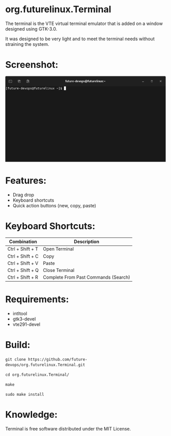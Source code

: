 # org.futurelinux.Terminal

  The terminal is the VTE virtual terminal emulator that is added on a window designed using GTK-3.0.

  It was designed to be very light and to meet the terminal needs without straining the system.

# Screenshot:
  
  ![Alt text](https://github.com/future-devops/org.futurelinux.Terminal/blob/main/terminal.png "Terminal Screenshot")

# Features:

  * Drag drop
  * Keyboard shortcuts
  * Quick action buttons (new, copy, paste)

# Keyboard Shortcuts:

  |  Combination      | Description                          |
  |  ---              | ---                                  |
  |  Ctrl + Shift + T | Open Terminal                        |
  |  Ctrl + Shift + C | Copy                                 |
  |  Ctrl + Shift + V | Paste                                |
  |  Ctrl + Shift + Q | Close Terminal                       |
  |  Ctrl + Shift + R | Complete From Past Commands (Search) |
  
# Requirements:  

  * intltool
  * gtk3-devel
  * vte291-devel

# Build:

  `git clone https://github.com/future-devops/org.futurelinux.Terminal.git`
  
  `cd org.futurelinux.Terminal/`
  
  `make`
  
  `sudo make install`

# Knowledge:

  Terminal is free software distributed under the MIT License.
